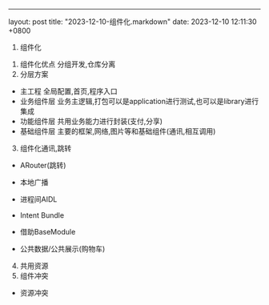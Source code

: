 ---
layout: post
title:  "2023-12-10-组件化.markdown"
date:   2023-12-10 12:11:30 +0800

1. 组件化
1) 组件化优点
分组开发,仓库分离
2) 分层方案
- 主工程
    全局配置,首页,程序入口
- 业务组件层
    业务主逻辑,打包可以是application进行测试,也可以是library进行集成
- 功能组件层
    共用业务能力进行封装(支付,分享)
- 基础组件层
    主要的框架,网络,图片等和基础组件(通讯,相互调用)
3) 组件化通讯,跳转
- ARouter(跳转)

- 本地广播
- 进程间AIDL
- Intent Bundle
- 借助BaseModule

- 公共数据/公共展示(购物车)
4) 共用资源
5) 组件冲突
- 资源冲突


  



    






